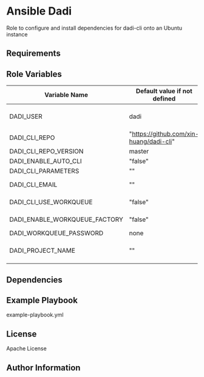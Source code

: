 Ansible Dadi
=========

Role to configure and install dependencies for dadi-cli onto an Ubuntu instance

Requirements
------------


Role Variables
--------------
Variable Name | Default value if not defined | Description
------------- | ---------------------- | -----------
DADI_USER | dadi | the username to install dadi (note, some clouds will install under a separate user)
DADI_CLI_REPO | "https://github.com/xin-huang/dadi-cli" | repo to download dadi cli
DADI_CLI_REPO_VERSION | master | branch to use
DADI_ENABLE_AUTO_CLI | "false" | if true, run dadi-cli automatically
DADI_CLI_PARAMETERS | "" | if set, will pass parameters into the cli
DADI_CLI_EMAIL | "" | if set, the results will be emailed to the specified address
DADI_CLI_USE_WORKQUEUE | "false" | if true, use workqueue when running dadi-cli automatically
DADI_ENABLE_WORKQUEUE_FACTORY | "false" | if true, run workqueue_factory automatically
DADI_WORKQUEUE_PASSWORD | none | workqueue password
DADI_PROJECT_NAME | "" | required if DADI_ENABLE_AUTO_CLI or DADI_ENABLE_WORKQUEUE_FACTORY is true

Dependencies
------------

Example Playbook
----------------

example-playbook.yml

License
-------

Apache License

Author Information
------------------


